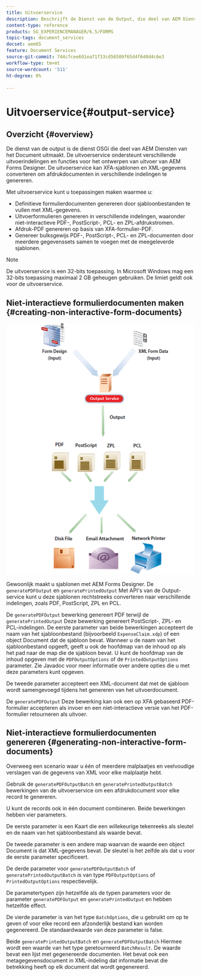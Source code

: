 ```yaml
---
title: Uitvoerservice
description: Beschrijft de Dienst van de Output, die deel van AEM Diensten van het Document uitmaakt
content-type: reference
products: SG_EXPERIENCEMANAGER/6.5/FORMS
topic-tags: document_services
docset: aem65
feature: Document Services
source-git-commit: 744cfcee691ea71f33cd56509f65d4f640d4c6e3
workflow-type: tm+mt
source-wordcount: '511'
ht-degree: 0%

---
```


# Uitvoerservice{#output-service}

## Overzicht {#overview}

De dienst van de output is de dienst OSGi die deel van AEM Diensten van het Document uitmaakt. De uitvoerservice ondersteunt verschillende uitvoerindelingen en functies voor het ontwerpen van uitvoer van AEM Forms Designer. De uitvoerservice kan XFA-sjablonen en XML-gegevens converteren om afdrukdocumenten in verschillende indelingen te genereren.

Met uitvoerservice kunt u toepassingen maken waarmee u:

* Definitieve formulierdocumenten genereren door sjabloonbestanden te vullen met XML-gegevens.
* Uitvoerformulieren genereren in verschillende indelingen, waaronder niet-interactieve PDF-, PostScript-, PCL- en ZPL-afdrukstromen.
* Afdruk-PDF genereren op basis van XFA-formulier-PDF.
* Genereer bulksgewijs PDF-, PostScript-, PCL- en ZPL-documenten door meerdere gegevenssets samen te voegen met de meegeleverde sjablonen.

>[!NOTE]
>
>De uitvoerservice is een 32-bits toepassing. In Microsoft Windows mag een 32-bits toepassing maximaal 2 GB geheugen gebruiken. De limiet geldt ook voor de uitvoerservice.

## Niet-interactieve formulierdocumenten maken {#creating-non-interactive-form-documents}

![usingoutput_modified](assets/usingoutput_modified.png)

Gewoonlijk maakt u sjablonen met AEM Forms Designer. De `generatePDFOutput` en `generatePrintedOutput` Met API&#39;s van de Output-service kunt u deze sjablonen rechtstreeks converteren naar verschillende indelingen, zoals PDF, PostScript, ZPL en PCL.

De `generatePDFOutput` bewerking genereert PDF terwijl de `generatePrintedOutput` Deze bewerking genereert PostScript-, ZPL- en PCL-indelingen. De eerste parameter van beide bewerkingen accepteert de naam van het sjabloonbestand (bijvoorbeeld `ExpenseClaim.xdp`) of een object Document dat de sjabloon bevat. Wanneer u de naam van het sjabloonbestand opgeeft, geeft u ook de hoofdmap van de inhoud op als het pad naar de map die de sjabloon bevat. U kunt de hoofdmap van de inhoud opgeven met de `PDFOutputOptions` of de `PrintedOutputOptions` parameter. Zie Javadoc voor meer informatie over andere opties die u met deze parameters kunt opgeven.

De tweede parameter accepteert een XML-document dat met de sjabloon wordt samengevoegd tijdens het genereren van het uitvoerdocument.

De `generatePDFOutput` Deze bewerking kan ook een op XFA gebaseerd PDF-formulier accepteren als invoer en een niet-interactieve versie van het PDF-formulier retourneren als uitvoer.

## Niet-interactieve formulierdocumenten genereren {#generating-non-interactive-form-documents}

Overweeg een scenario waar u één of meerdere malplaatjes en veelvoudige verslagen van de gegevens van XML voor elke malplaatje hebt.

Gebruik de `generatePDFOutputBatch` en `generatePrintedOutputBatch` bewerkingen van de uitvoerservice om een afdrukdocument voor elke record te genereren.

U kunt de records ook in één document combineren. Beide bewerkingen hebben vier parameters.

De eerste parameter is een Kaart die een willekeurige tekenreeks als sleutel en de naam van het sjabloonbestand als waarde bevat.

De tweede parameter is een andere map waarvan de waarde een object Document is dat XML-gegevens bevat. De sleutel is het zelfde als dat u voor de eerste parameter specificeert.

De derde parameter voor `generatePDFOutputBatch` of `generatePrintedOutputBatch` is van type `PDFOutputOptions` of `PrintedOutputOptions` respectievelijk.

De parametertypen zijn hetzelfde als de typen parameters voor de parameter `generatePDFOutput` en `generatePrintedOutput` en hebben hetzelfde effect.

De vierde parameter is van het type `BatchOptions`, die u gebruikt om op te geven of voor elke record een afzonderlijk bestand kan worden gegenereerd. De standaardwaarde van deze parameter is false.

Beide `generatePrintedOutputBatch` en `generatePDFOutputBatch` Hiermee wordt een waarde van het type geretourneerd `BatchResult`. De waarde bevat een lijst met gegenereerde documenten. Het bevat ook een metagegevensdocument in XML-indeling dat informatie bevat die betrekking heeft op elk document dat wordt gegenereerd.
